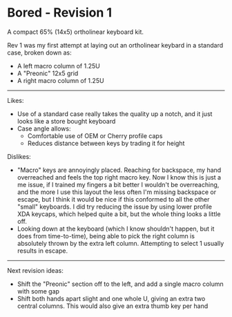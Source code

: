 # Bored - Revision 1
A compact 65% (14x5) ortholinear keyboard kit.

Rev 1 was my first attempt at laying out an ortholinear keybard in a standard case, broken down as:
* A left macro column of 1.25U
* A "Preonic" 12x5 grid
* A right macro column of 1.25U

---

Likes:
* Use of a standard case really takes the quality up a notch, and it just looks like a store bought keyboard
* Case angle allows:
    * Comfortable use of OEM or Cherry profile caps
    * Reduces distance between keys by trading it for height

Dislikes:
* "Macro" keys are annoyingly placed. Reaching for backspace, my hand overreached and feels the top right macro key. Now I know this is just a me issue, if I trained my fingers a bit better I wouldn't be overreaching, and the more I use this layout the less often I'm missing backspace or escape, but I think it would be nice if this conformed to all the other "small" keyboards. I did try reducing the issue by using lower profile XDA keycaps, which helped quite a bit, but the whole thing looks a little off.
* Looking down at the keyboard (which I know shouldn't happen, but it does from time-to-time), being able to pick the right column is absolutely thrown by the extra left column. Attempting to select 1 usually results in escape.


---

Next revision ideas:
* Shift the "Preonic" section off to the left, and add a single macro column with some gap
* Shift both hands apart slight and one whole U, giving an extra two central columns. This would also give an extra thumb key per hand
